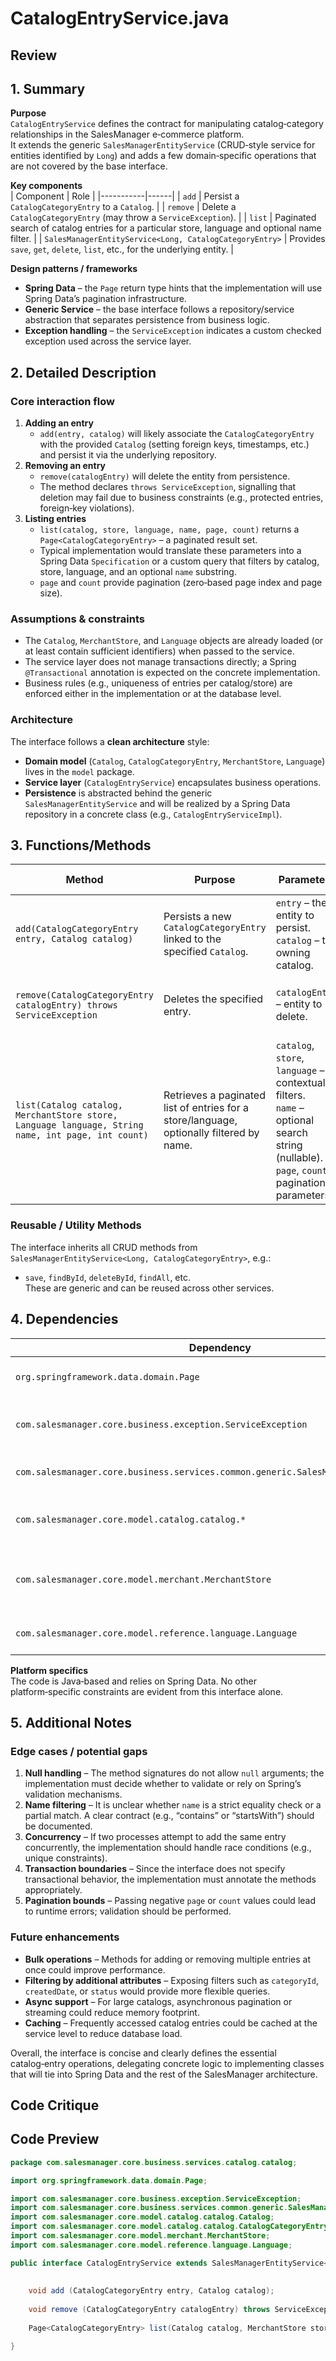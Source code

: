 # CatalogEntryService.java

## Review

## 1. Summary
**Purpose**  
`CatalogEntryService` defines the contract for manipulating catalog‑category relationships in the SalesManager e‑commerce platform.  
It extends the generic `SalesManagerEntityService` (CRUD‑style service for entities identified by `Long`) and adds a few domain‑specific operations that are not covered by the base interface.

**Key components**  
| Component | Role |
|-----------|------|
| `add` | Persist a `CatalogCategoryEntry` to a `Catalog`. |
| `remove` | Delete a `CatalogCategoryEntry` (may throw a `ServiceException`). |
| `list` | Paginated search of catalog entries for a particular store, language and optional name filter. |
| `SalesManagerEntityService<Long, CatalogCategoryEntry>` | Provides `save`, `get`, `delete`, `list`, etc., for the underlying entity. |

**Design patterns / frameworks**  
* **Spring Data** – the `Page` return type hints that the implementation will use Spring Data’s pagination infrastructure.  
* **Generic Service** – the base interface follows a repository/service abstraction that separates persistence from business logic.  
* **Exception handling** – the `ServiceException` indicates a custom checked exception used across the service layer.  

## 2. Detailed Description
### Core interaction flow
1. **Adding an entry**  
   * `add(entry, catalog)` will likely associate the `CatalogCategoryEntry` with the provided `Catalog` (setting foreign keys, timestamps, etc.) and persist it via the underlying repository.  
2. **Removing an entry**  
   * `remove(catalogEntry)` will delete the entity from persistence.  
   * The method declares `throws ServiceException`, signalling that deletion may fail due to business constraints (e.g., protected entries, foreign‑key violations).  
3. **Listing entries**  
   * `list(catalog, store, language, name, page, count)` returns a `Page<CatalogCategoryEntry>` – a paginated result set.  
   * Typical implementation would translate these parameters into a Spring Data `Specification` or a custom query that filters by catalog, store, language, and an optional `name` substring.  
   * `page` and `count` provide pagination (zero‑based page index and page size).  

### Assumptions & constraints
* The `Catalog`, `MerchantStore`, and `Language` objects are already loaded (or at least contain sufficient identifiers) when passed to the service.  
* The service layer does not manage transactions directly; a Spring `@Transactional` annotation is expected on the concrete implementation.  
* Business rules (e.g., uniqueness of entries per catalog/store) are enforced either in the implementation or at the database level.  

### Architecture
The interface follows a **clean architecture** style:
* **Domain model** (`Catalog`, `CatalogCategoryEntry`, `MerchantStore`, `Language`) lives in the `model` package.  
* **Service layer** (`CatalogEntryService`) encapsulates business operations.  
* **Persistence** is abstracted behind the generic `SalesManagerEntityService` and will be realized by a Spring Data repository in a concrete class (e.g., `CatalogEntryServiceImpl`).  

## 3. Functions/Methods
| Method | Purpose | Parameters | Returns | Side‑Effects / Exceptions |
|--------|---------|------------|---------|---------------------------|
| `add(CatalogCategoryEntry entry, Catalog catalog)` | Persists a new `CatalogCategoryEntry` linked to the specified `Catalog`. | `entry` – the entity to persist.<br>`catalog` – the owning catalog. | `void` | May modify the entity state (e.g., set IDs, timestamps). |
| `remove(CatalogCategoryEntry catalogEntry) throws ServiceException` | Deletes the specified entry. | `catalogEntry` – entity to delete. | `void` | Throws `ServiceException` if deletion violates business rules. |
| `list(Catalog catalog, MerchantStore store, Language language, String name, int page, int count)` | Retrieves a paginated list of entries for a store/language, optionally filtered by name. | `catalog`, `store`, `language` – contextual filters.<br>`name` – optional search string (nullable).<br>`page`, `count` – pagination parameters. | `Page<CatalogCategoryEntry>` | None; purely read‑only. |

### Reusable / Utility Methods
The interface inherits all CRUD methods from `SalesManagerEntityService<Long, CatalogCategoryEntry>`, e.g.:
* `save`, `findById`, `deleteById`, `findAll`, etc.  
These are generic and can be reused across other services.

## 4. Dependencies
| Dependency | Category | Notes |
|------------|----------|-------|
| `org.springframework.data.domain.Page` | Spring Data (third‑party) | Provides pagination support. |
| `com.salesmanager.core.business.exception.ServiceException` | Custom exception | Declared for error handling in `remove`. |
| `com.salesmanager.core.business.services.common.generic.SalesManagerEntityService` | Internal generic service | Base CRUD interface. |
| `com.salesmanager.core.model.catalog.catalog.*` | Internal domain models | Entities that the service operates on. |
| `com.salesmanager.core.model.merchant.MerchantStore` | Internal domain model | Represents a merchant’s store context. |
| `com.salesmanager.core.model.reference.language.Language` | Internal domain model | Language for localization. |

**Platform specifics**  
The code is Java‑based and relies on Spring Data. No other platform‑specific constraints are evident from this interface alone.

## 5. Additional Notes
### Edge cases / potential gaps
1. **Null handling** – The method signatures do not allow `null` arguments; the implementation must decide whether to validate or rely on Spring’s validation mechanisms.  
2. **Name filtering** – It is unclear whether `name` is a strict equality check or a partial match. A clear contract (e.g., “contains” or “startsWith”) should be documented.  
3. **Concurrency** – If two processes attempt to add the same entry concurrently, the implementation should handle race conditions (e.g., unique constraints).  
4. **Transaction boundaries** – Since the interface does not specify transactional behavior, the implementation must annotate the methods appropriately.  
5. **Pagination bounds** – Passing negative `page` or `count` values could lead to runtime errors; validation should be performed.

### Future enhancements
* **Bulk operations** – Methods for adding or removing multiple entries at once could improve performance.  
* **Filtering by additional attributes** – Exposing filters such as `categoryId`, `createdDate`, or `status` would provide more flexible queries.  
* **Async support** – For large catalogs, asynchronous pagination or streaming could reduce memory footprint.  
* **Caching** – Frequently accessed catalog entries could be cached at the service level to reduce database load.  

Overall, the interface is concise and clearly defines the essential catalog‑entry operations, delegating concrete logic to implementing classes that will tie into Spring Data and the rest of the SalesManager architecture.

## Code Critique



## Code Preview

```java
package com.salesmanager.core.business.services.catalog.catalog;

import org.springframework.data.domain.Page;

import com.salesmanager.core.business.exception.ServiceException;
import com.salesmanager.core.business.services.common.generic.SalesManagerEntityService;
import com.salesmanager.core.model.catalog.catalog.Catalog;
import com.salesmanager.core.model.catalog.catalog.CatalogCategoryEntry;
import com.salesmanager.core.model.merchant.MerchantStore;
import com.salesmanager.core.model.reference.language.Language;

public interface CatalogEntryService extends SalesManagerEntityService<Long, CatalogCategoryEntry> {
	
	
	void add (CatalogCategoryEntry entry, Catalog catalog);
	
	void remove (CatalogCategoryEntry catalogEntry) throws ServiceException;
	
	Page<CatalogCategoryEntry> list(Catalog catalog, MerchantStore store, Language language, String name, int page, int count);

}



```
